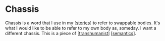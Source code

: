 # Chassis

Chassis is a word that I use in my [[stories]] to refer to swappable bodies.  It's what I would like to be able to refer to my own body as, someday.  I want a different chassis.  This is a piece of [[transhumanist]] [[semantics]].



[//begin]: # "Autogenerated link references for markdown compatibility"
[stories]: stories.md "Stories"
[transhumanist]: transhumanist.md "Transhumanist"
[semantics]: semantics.md "Semantics"
[//end]: # "Autogenerated link references"